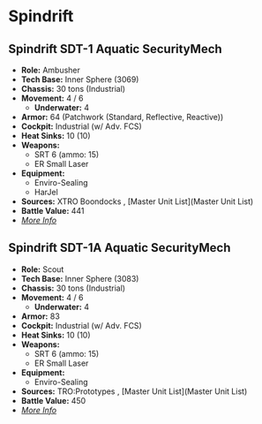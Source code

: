 # Spindrift 

## Spindrift SDT-1 Aquatic SecurityMech 

- **Role:** Ambusher 
- **Tech Base:** Inner Sphere (3069) 
- **Chassis:** 30 tons (Industrial) 
- **Movement:** 4 / 6 
  - **Underwater:** 4 
- **Armor:** 64 (Patchwork (Standard, Reflective, Reactive)) 
- **Cockpit:** Industrial (w/ Adv. FCS) 
- **Heat Sinks:** 10 (10) 
- **Weapons:** 
  - SRT 6 (ammo: 15) 
  - ER Small Laser 
- **Equipment:** 
  - Enviro-Sealing 
  - HarJel 
- **Sources:** XTRO Boondocks , [Master Unit List](Master Unit List) 
- **Battle Value:** 441 
- [*More Info*](spindrift/spindrift_sdt-1_aquatic_securitymech.md) 

## Spindrift SDT-1A Aquatic SecurityMech 

- **Role:** Scout 
- **Tech Base:** Inner Sphere (3083) 
- **Chassis:** 30 tons (Industrial) 
- **Movement:** 4 / 6 
  - **Underwater:** 4 
- **Armor:** 83 
- **Cockpit:** Industrial (w/ Adv. FCS) 
- **Heat Sinks:** 10 (10) 
- **Weapons:** 
  - SRT 6 (ammo: 15) 
  - ER Small Laser 
- **Equipment:** 
  - Enviro-Sealing 
- **Sources:** TRO:Prototypes , [Master Unit List](Master Unit List) 
- **Battle Value:** 450 
- [*More Info*](spindrift/spindrift_sdt-1a_aquatic_securitymech.md) 

